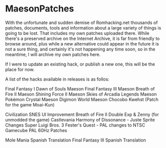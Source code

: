 # MaesonPatches
With the unfortunate and sudden demise of Romhacking.net thousands of patches, documents, tools and information about a large variety of things is going to be lost. That includes my own patches uploaded there. While there's a preserved archive on the Internet Archive, it is far from friendly to browse around, plus while a new alternative could appear in the future it is not a sure thing, and certainly it's not happening any time soon, so in the meantime, I will archive my own patches here.

If I were to update an existing hack, or publish a new one, this will be the place for now. 

A list of the hacks available in releases is as follos:

Final Fantasy I Dawn of Souls Maeson
Final Fantasy III Maeson
Breath of Fire II Maeson
Shining Force II Maeson 
Skies of Arcadia Legends Maeson
Pokémon Crystal Maeson
Digimon World Maeson
Chocobo Kwehst (Patch for the game Moai-Kun)

Civilization SNES UI Improvement
Breath of Fire II Double Exp & Zenny (for unmodded the game)
Castlevania Harmony of Dissonance - Juste Sprite Changes
Super Luigi Bros. 3
Fester's Quest - PAL changes to NTSC
Gamecube PAL 60Hz Patches

Mole Mania Spanish Translation
Final Fantasy III Spanish Translation
